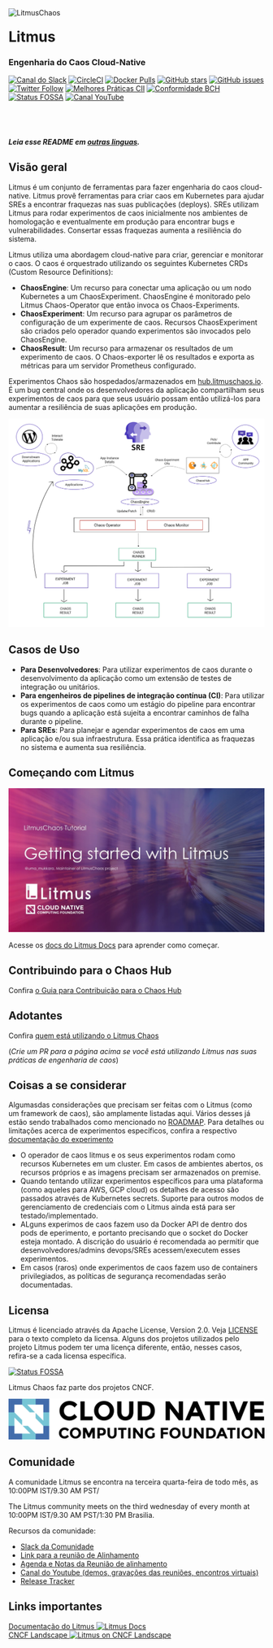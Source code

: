 <img alt="LitmusChaos" src="https://landscape.cncf.io/logos/litmus.svg" width="200" align="left">

# Litmus
### Engenharia do Caos Cloud-Native

[![Canal do Slack](https://img.shields.io/badge/Slack-Join-purple)](https://slack.litmuschaos.io)
[![CircleCI](https://circleci.com/gh/litmuschaos/litmus/tree/master.svg?style=shield)](https://app.circleci.com/pipelines/github/litmuschaos/litmus)
[![Docker Pulls](https://img.shields.io/docker/pulls/litmuschaos/chaos-operator.svg)](https://hub.docker.com/r/litmuschaos/chaos-operator)
[![GitHub stars](https://img.shields.io/github/stars/litmuschaos/litmus?style=social)](https://github.com/litmuschaos/litmus/stargazers)
[![GitHub issues](https://img.shields.io/github/issues/litmuschaos/litmus)](https://github.com/litmuschaos/litmus/issues)
[![Twitter Follow](https://img.shields.io/twitter/follow/litmuschaos?style=social)](https://twitter.com/LitmusChaos)
[![Melhores Práticas CII](https://bestpractices.coreinfrastructure.org/projects/3202/badge)](https://bestpractices.coreinfrastructure.org/projects/3202)
[![Conformidade BCH](https://bettercodehub.com/edge/badge/litmuschaos/litmus?branch=master)](https://bettercodehub.com/)
[![Status FOSSA](https://app.fossa.io/api/projects/git%2Bgithub.com%2Flitmuschaos%2Flitmus.svg?type=shield)](https://app.fossa.io/projects/git%2Bgithub.com%2Flitmuschaos%2Flitmus?ref=badge_shield)
[![Canal YouTube](https://img.shields.io/badge/YouTube-Subscribe-red)](https://www.youtube.com/channel/UCa57PMqmz_j0wnteRa9nCaw)
<br><br><br><br>

#### *Leia esse README em [outras linguas](./TRANSLATIONS.md).*


## Visão geral

Litmus é um conjunto de ferramentas para fazer engenharia do caos cloud-native. Litmus provê ferramentas para criar caos em Kubernetes para ajudar SREs a encontrar fraquezas nas suas publicações (deploys). SREs utilizam Litmus para rodar experimentos de caos inicialmente nos ambientes de homologação e eventualmente em produção para encontrar bugs e vulnerabilidades. Consertar essas fraquezas aumenta a resiliência do sistema.

Litmus utiliza uma abordagem cloud-native para criar, gerenciar e monitorar o caos. O caos é orquestrado utilizando os seguintes Kubernetes CRDs (Custom Resource Definitions):

- **ChaosEngine**: Um recurso para conectar uma aplicação ou um nodo Kubernetes a um ChaosExperiment. ChaosEngine é monitorado pelo Litmus Chaos-Operator que então invoca os Chaos-Experiments.
- **ChaosExperiment**: Um recurso para agrupar os parâmetros de configuração de um experimente de caos. Recursos ChaosExperiment são criados pelo operador quando experimentos são invocados pelo ChaosEngine.
- **ChaosResult**: Um recurso para armazenar os resultados de um experimento de caos. O Chaos-exporter lê os resultados e exporta as métricas para um servidor Prometheus configurado.

Experimentos Chaos são hospedados/armazenados em <a href="https://hub.litmuschaos.io" target="_blank">hub.litmuschaos.io</a>. É um bug central onde os desenvolvedores da aplicação compartilham seus experimentos de caos para que seus usuário possam então utilizá-los para aumentar a resiliência de suas aplicações em produção.

![Workflow Litmus](/images/litmus-arch_1.png)

## Casos de Uso

- **Para Desenvolvedores**: Para utilizar experimentos de caos durante o desenvolvimento da aplicação como um extensão de testes de integração ou unitários.
- **Para engenheiros de pipelines de integração contínua (CI)**: Para utilizar os experimentos de caos como um estágio do pipeline para encontrar bugs quando a aplicação está sujeita a encontrar caminhos de falha durante o pipeline.
- **Para SREs**: Para planejar e agendar experimentos de caos em uma aplicação e/ou sua infraestrutura. Essa prática identifica as fraquezas no sistema e aumenta sua resiliência.

## Começando com Litmus

[![ALT TEXT](../images/maxresdefault.jpg)](https://youtu.be/W5hmNbaYPfM)

Acesse os <a href="https://docs.litmuschaos.io/docs/next/getstarted.html" target="_blank">docs do Litmus Docs</a> para aprender como começar.

## Contribuindo para o Chaos Hub

Confira <a href="https://github.com/litmuschaos/community-charts/blob/master/CONTRIBUTING.md" target="_blank">o Guia para Contribuição para o Chaos Hub</a>

## Adotantes

Confira <a href="https://github.com/litmuschaos/litmus/blob/master/ADOPTERS.md" target="_blank">quem está utilizando o Litmus Chaos</a>

(_Crie um PR para a página acima se você está utilizando Litmus nas suas práticas de engenharia de caos_)

## Coisas a se considerar

Algumasdas considerações que precisam ser feitas com o Litmus (como um framework de caos), são amplamente listadas aqui. Vários desses já estão sendo trabalhados como mencionado no [ROADMAP](../ROADMAP.md). Para detalhes ou limitações acerca de experimentos específicos, confira a respectivo [documentação do experimento](https://docs.litmuschaos.io/docs/pod-delete/)

- O operador de caos litmus e os seus experimentos rodam como recursos Kubernetes em um cluster. Em casos de ambientes abertos, os recursos próprios e as imagens precisam ser armazenados on premise.
- Quando tentando utilizar experimentos específicos para uma plataforma (como aqueles para AWS, GCP cloud) os detalhes de acesso são passados através de Kubernetes secrets. Suporte para outros modos de gerenciamento de credenciais com o Litmus ainda está para ser testado/implementado.
- ALguns experimos de caos fazem uso da Docker API de dentro dos pods de eperimento, e portanto precisando que o socket do Docker esteja montado. A discrição do usuário é recomendada ao permitir que desenvolvedores/admins devops/SREs acessem/executem esses experimentos.
- Em casos (raros) onde experimentos de caos fazem uso de containers privilegiados, as políticas de segurança recomendadas serão documentadas.

## Licensa

Litmus é licenciado através da Apache License, Version 2.0. Veja [LICENSE](../LICENSE) para o texto completo da licensa. Alguns dos projetos utilizados pelo projeto Litmus podem ter uma licença diferente, então, nesses casos, refira-se a cada licensa específica.

[![Status FOSSA](https://app.fossa.io/api/projects/git%2Bgithub.com%2Flitmuschaos%2Flitmus.svg?type=large)](https://app.fossa.io/projects/git%2Bgithub.com%2Flitmuschaos%2Flitmus?ref=badge_large)

Litmus Chaos faz parte dos projetos CNCF.

[![CNCF](https://github.com/cncf/artwork/blob/master/other/cncf/horizontal/color/cncf-color.png)](https://landscape.cncf.io/selected=litmus)

## Comunidade

A comunidade Litmus se encontra na terceira quarta-feira de todo mês, as 10:00PM IST/9.30 AM PST/

The Litmus community meets on the third wednesday of every month at 10:00PM IST/9.30 AM PST/1:30 PM Brasilia.

Recursos da comunidade:

- [Slack da Comunidade](https://slack.litmuschaos.io)
- [Link para a reunião de Alinhamento](https://zoom.us/j/91358162694)
- [Agenda e Notas da Reunião de alinhamento](https://hackmd.io/a4Zu_sH4TZGeih-xCimi3Q)
- [Canal do Youtube (demos, gravações das reuniões, encontros virtuais)](https://www.youtube.com/channel/UCa57PMqmz_j0wnteRa9nCaw)
- [Release Tracker](https://github.com/litmuschaos/litmus/milestones)

## Links importantes

<a href="https://docs.litmuschaos.io">
  Documentação do Litmus <img src="https://avatars0.githubusercontent.com/u/49853472?s=200&v=4" alt="Litmus Docs" height="15">
</a>
<br>
<a href="https://landscape.cncf.io/selected=litmus">
  CNCF Landscape <img src="https://landscape.cncf.io/images/left-logo.svg" alt="Litmus on CNCF Landscape" height="15">
</a>

